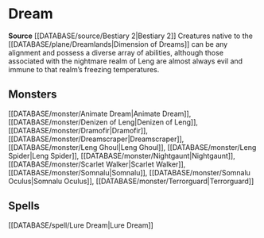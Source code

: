 ﻿---
id: '299'
name: Dream
rarity: Common
source: '[[DATABASE/source/Bestiary 2|Bestiary 2]]'
trait:
- Dream
type: Trait

---
# Dream

**Source** [[DATABASE/source/Bestiary 2|Bestiary 2]] 
Creatures native to the [[DATABASE/plane/Dreamlands|Dimension of Dreams]] can be any alignment and possess a diverse array of abilities, although those associated with the nightmare realm of Leng are almost always evil and immune to that realm’s freezing temperatures.

## Monsters

[[DATABASE/monster/Animate Dream|Animate Dream]], [[DATABASE/monster/Denizen of Leng|Denizen of Leng]], [[DATABASE/monster/Dramofir|Dramofir]], [[DATABASE/monster/Dreamscraper|Dreamscraper]], [[DATABASE/monster/Leng Ghoul|Leng Ghoul]], [[DATABASE/monster/Leng Spider|Leng Spider]], [[DATABASE/monster/Nightgaunt|Nightgaunt]], [[DATABASE/monster/Scarlet Walker|Scarlet Walker]], [[DATABASE/monster/Somnalu|Somnalu]], [[DATABASE/monster/Somnalu Oculus|Somnalu Oculus]], [[DATABASE/monster/Terrorguard|Terrorguard]]

## Spells

[[DATABASE/spell/Lure Dream|Lure Dream]]